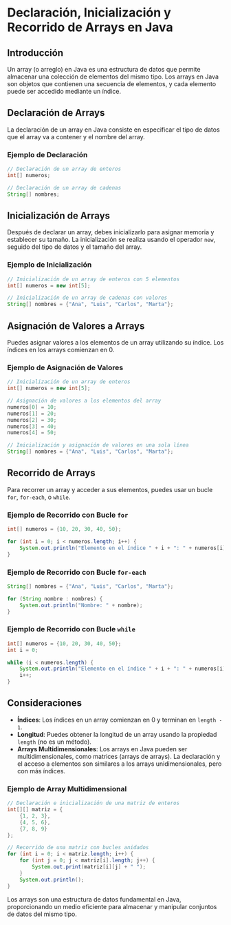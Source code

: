 # Declaración, Inicialización y Recorrido de Arrays en Java

## Introducción

Un array (o arreglo) en Java es una estructura de datos que permite almacenar una colección de elementos del mismo tipo. Los arrays en Java son objetos que contienen una secuencia de elementos, y cada elemento puede ser accedido mediante un índice. 

## Declaración de Arrays

La declaración de un array en Java consiste en especificar el tipo de datos que el array va a contener y el nombre del array.

### Ejemplo de Declaración
```java
// Declaración de un array de enteros
int[] numeros;

// Declaración de un array de cadenas
String[] nombres;
```

## Inicialización de Arrays

Después de declarar un array, debes inicializarlo para asignar memoria y establecer su tamaño. La inicialización se realiza usando el operador `new`, seguido del tipo de datos y el tamaño del array.

### Ejemplo de Inicialización
```java
// Inicialización de un array de enteros con 5 elementos
int[] numeros = new int[5];

// Inicialización de un array de cadenas con valores
String[] nombres = {"Ana", "Luis", "Carlos", "Marta"};
```

## Asignación de Valores a Arrays

Puedes asignar valores a los elementos de un array utilizando su índice. Los índices en los arrays comienzan en 0.

### Ejemplo de Asignación de Valores
```java
// Inicialización de un array de enteros
int[] numeros = new int[5];

// Asignación de valores a los elementos del array
numeros[0] = 10;
numeros[1] = 20;
numeros[2] = 30;
numeros[3] = 40;
numeros[4] = 50;

// Inicialización y asignación de valores en una sola línea
String[] nombres = {"Ana", "Luis", "Carlos", "Marta"};
```

## Recorrido de Arrays

Para recorrer un array y acceder a sus elementos, puedes usar un bucle `for`, `for-each`, o `while`.

### Ejemplo de Recorrido con Bucle `for`
```java
int[] numeros = {10, 20, 30, 40, 50};

for (int i = 0; i < numeros.length; i++) {
    System.out.println("Elemento en el índice " + i + ": " + numeros[i]);
}
```

### Ejemplo de Recorrido con Bucle `for-each`
```java
String[] nombres = {"Ana", "Luis", "Carlos", "Marta"};

for (String nombre : nombres) {
    System.out.println("Nombre: " + nombre);
}
```

### Ejemplo de Recorrido con Bucle `while`
```java
int[] numeros = {10, 20, 30, 40, 50};
int i = 0;

while (i < numeros.length) {
    System.out.println("Elemento en el índice " + i + ": " + numeros[i]);
    i++;
}
```

## Consideraciones

- **Índices**: Los índices en un array comienzan en 0 y terminan en `length - 1`.
- **Longitud**: Puedes obtener la longitud de un array usando la propiedad `length` (no es un método).
- **Arrays Multidimensionales**: Los arrays en Java pueden ser multidimensionales, como matrices (arrays de arrays). La declaración y el acceso a elementos son similares a los arrays unidimensionales, pero con más índices.

### Ejemplo de Array Multidimensional
```java
// Declaración e inicialización de una matriz de enteros
int[][] matriz = {
    {1, 2, 3},
    {4, 5, 6},
    {7, 8, 9}
};

// Recorrido de una matriz con bucles anidados
for (int i = 0; i < matriz.length; i++) {
    for (int j = 0; j < matriz[i].length; j++) {
        System.out.print(matriz[i][j] + " ");
    }
    System.out.println();
}
```

Los arrays son una estructura de datos fundamental en Java, proporcionando un medio eficiente para almacenar y manipular conjuntos de datos del mismo tipo.
